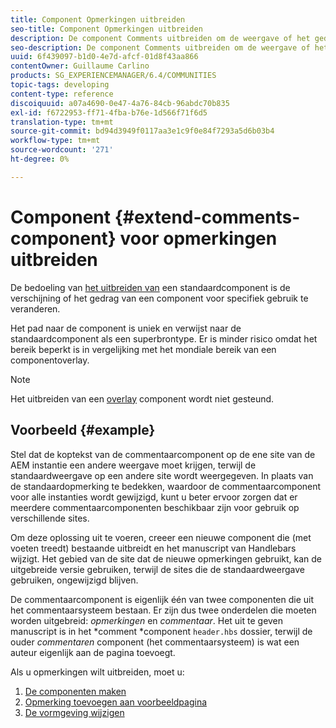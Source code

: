 ```yaml
---
title: Component Opmerkingen uitbreiden
seo-title: Component Opmerkingen uitbreiden
description: De component Comments uitbreiden om de weergave of het gedrag ervan voor specifieke toepassingen te wijzigen
seo-description: De component Comments uitbreiden om de weergave of het gedrag ervan voor specifieke toepassingen te wijzigen
uuid: 6f439097-b1d0-4e7d-afcf-01d8f43aa866
contentOwner: Guillaume Carlino
products: SG_EXPERIENCEMANAGER/6.4/COMMUNITIES
topic-tags: developing
content-type: reference
discoiquuid: a07a4690-0e47-4a76-84cb-96abdc70b835
exl-id: f6722953-ff71-4fba-b76e-1d566f71f6d5
translation-type: tm+mt
source-git-commit: bd94d3949f0117aa3e1c9f0e84f7293a5d6b03b4
workflow-type: tm+mt
source-wordcount: '271'
ht-degree: 0%

---
```


# Component {#extend-comments-component} voor opmerkingen uitbreiden

De bedoeling van [het uitbreiden van](client-customize.md#extensions) een standaardcomponent is de verschijning of het gedrag van een component voor specifiek gebruik te veranderen.

Het pad naar de component is uniek en verwijst naar de standaardcomponent als een superbrontype. Er is minder risico omdat het bereik beperkt is in vergelijking met het mondiale bereik van een componentoverlay.

>[!NOTE]
>
>Het uitbreiden van een [overlay](client-customize.md#overlays) component wordt niet gesteund.

## Voorbeeld {#example}

Stel dat de koptekst van de commentaarcomponent op de ene site van de AEM instantie een andere weergave moet krijgen, terwijl de standaardweergave op een andere site wordt weergegeven. In plaats van de standaardopmerking te bedekken, waardoor de commentaarcomponent voor alle instanties wordt gewijzigd, kunt u beter ervoor zorgen dat er meerdere commentaarcomponenten beschikbaar zijn voor gebruik op verschillende sites.

Om deze oplossing uit te voeren, creeer een nieuwe component die (met voeten treedt) bestaande uitbreidt en het manuscript van Handlebars wijzigt. Het gebied van de site dat de nieuwe opmerkingen gebruikt, kan de uitgebreide versie gebruiken, terwijl de sites die de standaardweergave gebruiken, ongewijzigd blijven.

De commentaarcomponent is eigenlijk één van twee componenten die uit het commentaarsysteem bestaan. Er zijn dus twee onderdelen die moeten worden uitgebreid: *opmerkingen* en *commentaar*. Het uit te geven manuscript is in het *comment *component `header.hbs` dossier, terwijl de ouder *commentaren* component (het commentaarsysteem) is wat een auteur eigenlijk aan de pagina toevoegt.

Als u opmerkingen wilt uitbreiden, moet u:

1. [De componenten maken](extend-create-components.md)
1. [Opmerking toevoegen aan voorbeeldpagina](extend-sample-page.md)
1. [De vormgeving wijzigen](extend-alter-appearance.md)

